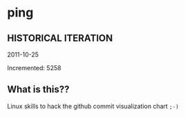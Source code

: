 # ping

## HISTORICAL ITERATION
2011-10-25

Incremented: 5258

## What is this?? 
Linux skills to hack the github commit visualization chart `;-)`

